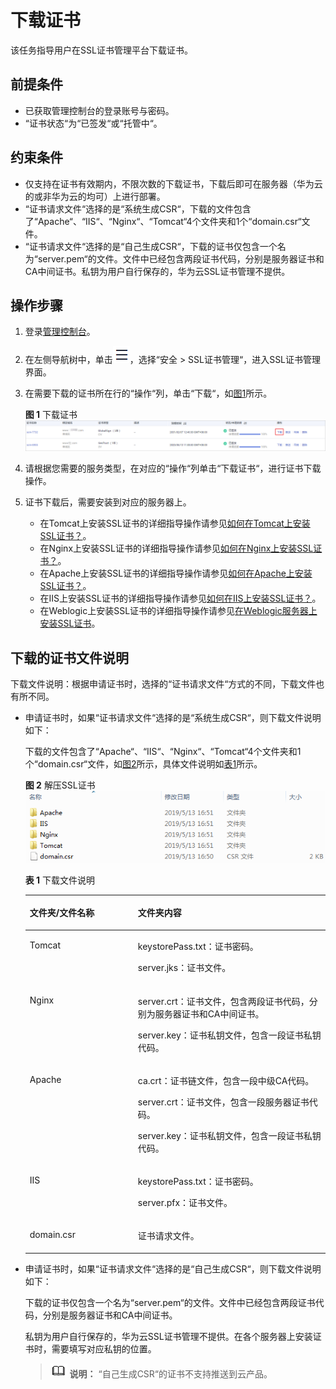 # 下载证书<a name="ZH-CN_TOPIC_0110866214"></a>

该任务指导用户在SSL证书管理平台下载证书。

## 前提条件<a name="section556861155951"></a>

-   已获取管理控制台的登录账号与密码。
-   “证书状态“为“已签发“或“托管中“。

## 约束条件<a name="section121106283812"></a>

-   仅支持在证书有效期内，不限次数的下载证书，下载后即可在服务器（华为云的或非华为云的均可）上进行部署。
-   “证书请求文件“选择的是“系统生成CSR“，下载的文件包含了“Apache“、“IIS“、“Nginx“、“Tomcat“4个文件夹和1个“domain.csr“文件。
-   “证书请求文件“选择的是“自己生成CSR“，下载的证书仅包含一个名为“server.pem“的文件。文件中已经包含两段证书代码，分别是服务器证书和CA中间证书。私钥为用户自行保存的，华为云SSL证书管理不提供。

## 操作步骤<a name="section408105191602"></a>

1.  登录[管理控制台](https://console.huaweicloud.com/)。
2.  在左侧导航树中，单击![](figures/icon-servicelist.png)，选择“安全  \>  SSL证书管理“，进入SSL证书管理界面。
3.  在需要下载的证书所在行的“操作“列，单击“下载“，如[图1](#fig121926536132)所示。

    **图 1**  下载证书<a name="fig121926536132"></a>  
    ![](figures/下载证书.png "下载证书")

4.  请根据您需要的服务类型，在对应的“操作“列单击“下载证书“，进行证书下载操作。
5.  证书下载后，需要安装到对应的服务器上。
    -   在Tomcat上安装SSL证书的详细指导操作请参见[如何在Tomcat上安装SSL证书？](在Tomcat服务器上安装SSL证书.md)。
    -   在Nginx上安装SSL证书的详细指导操作请参见[如何在Nginx上安装SSL证书？](在Nginx服务器上安装SSL证书.md)。
    -   在Apache上安装SSL证书的详细指导操作请参见[如何在Apache上安装SSL证书？](在Apache服务器上安装SSL证书.md)。
    -   在IIS上安装SSL证书的详细指导操作请参见[如何在IIS上安装SSL证书？](在IIS服务器上安装SSL证书.md)。
    -   在Weblogic上安装SSL证书的详细指导操作请参见[在Weblogic服务器上安装SSL证书](在Weblogic服务器上安装SSL证书.md)。


## 下载的证书文件说明<a name="section7206183218592"></a>

下载文件说明：根据申请证书时，选择的“证书请求文件“方式的不同，下载文件也有所不同。

-   申请证书时，如果“证书请求文件“选择的是“系统生成CSR“，则下载文件说明如下：

    下载的文件包含了“Apache“、“IIS“、“Nginx“、“Tomcat“4个文件夹和1个“domain.csr“文件，如[图2](#fig4414184151010)所示，具体文件说明如[表1](#table116635101410)所示。

    **图 2**  解压SSL证书<a name="fig4414184151010"></a>  
    ![](figures/解压SSL证书.png "解压SSL证书")

    **表 1**  下载文件说明

    <a name="table116635101410"></a>
    <table><thead align="left"><tr id="row966491019412"><th class="cellrowborder" valign="top" width="36.04%" id="mcps1.2.3.1.1"><p id="p1966412101044"><a name="p1966412101044"></a><a name="p1966412101044"></a>文件夹/文件名称</p>
    </th>
    <th class="cellrowborder" valign="top" width="63.959999999999994%" id="mcps1.2.3.1.2"><p id="p56640101413"><a name="p56640101413"></a><a name="p56640101413"></a>文件夹内容</p>
    </th>
    </tr>
    </thead>
    <tbody><tr id="row966411101347"><td class="cellrowborder" valign="top" width="36.04%" headers="mcps1.2.3.1.1 "><p id="p96641110443"><a name="p96641110443"></a><a name="p96641110443"></a>Tomcat</p>
    </td>
    <td class="cellrowborder" valign="top" width="63.959999999999994%" headers="mcps1.2.3.1.2 "><p id="p15664101015419"><a name="p15664101015419"></a><a name="p15664101015419"></a>keystorePass.txt：证书密码。</p>
    <p id="p22234920512"><a name="p22234920512"></a><a name="p22234920512"></a>server.jks：证书文件。</p>
    </td>
    </tr>
    <tr id="row366413101949"><td class="cellrowborder" valign="top" width="36.04%" headers="mcps1.2.3.1.1 "><p id="p13664410345"><a name="p13664410345"></a><a name="p13664410345"></a>Nginx</p>
    </td>
    <td class="cellrowborder" valign="top" width="63.959999999999994%" headers="mcps1.2.3.1.2 "><p id="p1066410101742"><a name="p1066410101742"></a><a name="p1066410101742"></a>server.crt：证书文件，包含两段证书代码，分别为服务器证书和CA中间证书。</p>
    <p id="p8859111815518"><a name="p8859111815518"></a><a name="p8859111815518"></a>server.key：证书私钥文件，包含一段证书私钥代码。</p>
    </td>
    </tr>
    <tr id="row1065383320412"><td class="cellrowborder" valign="top" width="36.04%" headers="mcps1.2.3.1.1 "><p id="p7654333442"><a name="p7654333442"></a><a name="p7654333442"></a>Apache</p>
    </td>
    <td class="cellrowborder" valign="top" width="63.959999999999994%" headers="mcps1.2.3.1.2 "><p id="p116546338415"><a name="p116546338415"></a><a name="p116546338415"></a>ca.crt：证书链文件，包含一段中级CA代码。</p>
    <p id="p611218531515"><a name="p611218531515"></a><a name="p611218531515"></a>server.crt：证书文件，包含一段服务器证书代码。</p>
    <p id="p1959755610"><a name="p1959755610"></a><a name="p1959755610"></a>server.key：证书私钥文件，包含一段证书私钥代码。</p>
    </td>
    </tr>
    <tr id="row1286419431648"><td class="cellrowborder" valign="top" width="36.04%" headers="mcps1.2.3.1.1 "><p id="p586414312416"><a name="p586414312416"></a><a name="p586414312416"></a>IIS</p>
    </td>
    <td class="cellrowborder" valign="top" width="63.959999999999994%" headers="mcps1.2.3.1.2 "><p id="p1086410431647"><a name="p1086410431647"></a><a name="p1086410431647"></a>keystorePass.txt：证书密码。</p>
    <p id="p11134104213517"><a name="p11134104213517"></a><a name="p11134104213517"></a>server.pfx：证书文件。</p>
    </td>
    </tr>
    <tr id="row35741610193613"><td class="cellrowborder" valign="top" width="36.04%" headers="mcps1.2.3.1.1 "><p id="p1457481053613"><a name="p1457481053613"></a><a name="p1457481053613"></a>domain.csr</p>
    </td>
    <td class="cellrowborder" valign="top" width="63.959999999999994%" headers="mcps1.2.3.1.2 "><p id="p75741210103616"><a name="p75741210103616"></a><a name="p75741210103616"></a>证书请求文件。</p>
    </td>
    </tr>
    </tbody>
    </table>

-   申请证书时，如果“证书请求文件“选择的是“自己生成CSR“，则下载文件说明如下：

    下载的证书仅包含一个名为“server.pem“的文件。文件中已经包含两段证书代码，分别是服务器证书和CA中间证书。

    私钥为用户自行保存的，华为云SSL证书管理不提供。在各个服务器上安装证书时，需要填写对应私钥的位置。

    >![](public_sys-resources/icon-note.gif) **说明：** 
    >“自己生成CSR“的证书不支持推送到云产品。


